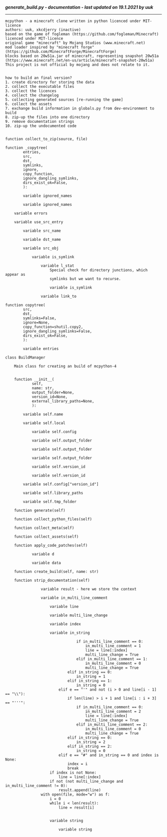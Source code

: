***generate_build.py - documentation - last updated on 19.1.2021 by uuk***
___

    mcpython - a minecraft clone written in python licenced under MIT-licence
    authors: uuk, xkcdjerry (inactive)
    based on the game of fogleman (https://github.com/fogleman/Minecraft) licenced under MIT-licence
    original game "minecraft" by Mojang Studios (www.minecraft.net)
    mod loader inspired by "minecraft forge" (https://github.com/MinecraftForge/MinecraftForge)
    blocks based on 20w51a.jar of minecraft, representing snapshot 20w51a
    (https://www.minecraft.net/en-us/article/minecraft-snapshot-20w51a)
    This project is not official by mojang and does not relate to it.


    how to build an final version?
    1. create directory for storing the data
    2. collect the executable files
    3. collect the licences
    4. collect the changelog
    5. collecting generated sources [re-running the game]
    6. collect the assets
    7. exchange build information in globals.py from dev-environment to build
    8. zip-up the files into one directory
    9. remove documentation strings
    10. zip-up the undocumented code


    function collect_to_zip(source, file)

    function _copytree(
            entries,
            src,
            dst,
            symlinks,
            ignore,
            copy_function,
            ignore_dangling_symlinks,
            dirs_exist_ok=False,
            ):

            variable ignored_names

            variable ignored_names

        variable errors

        variable use_src_entry

            variable src_name

            variable dst_name

            variable src_obj

                variable is_symlink

                    variable l_stat
                        Special check for directory junctions, which appear as
                        symlinks but we want to recurse.

                        variable is_symlink

                    variable link_to

    function copytree(
            src,
            dst,
            symlinks=False,
            ignore=None,
            copy_function=shutil.copy2,
            ignore_dangling_symlinks=False,
            dirs_exist_ok=False,
            ):

            variable entries

    class BuildManager
        
        Main class for creating an build of mcpython-4


        function __init__(
                self,
                name: str,
                output_folder=None,
                version_id=None,
                external_library_paths=None,
                ):

            variable self.name

            variable self.local

                variable self.config

                variable self.output_folder

                variable self.output_folder

                variable self.output_folder

                variable self.version_id

                variable self.version_id

            variable self.config["version_id"]

            variable self.library_paths

            variable self.tmp_folder

        function generate(self)

        function collect_python_files(self)

        function collect_meta(self)

        function collect_assets(self)

        function apply_code_patches(self)

                variable d

                variable data

        function create_build(self, name: str)

        function strip_documentation(self)

                    variable result - here we store the context

                    variable in_multi_line_comment

                        variable line

                        variable multi_line_change

                        variable index

                        variable in_string
                            
                                    if in_multi_line_comment == 0:
                                        in_multi_line_comment = 1
                                        line = line[:index]
                                        multi_line_change = True
                                    elif in_multi_line_comment == 1:
                                        in_multi_line_comment = 0
                                        multi_line_change = True
                                elif in_string == 0:
                                    in_string = 1
                                elif in_string == 1:
                                    in_string = 0
                            elif e == "'" and not (i > 0 and line[i - 1] == "\\"):
                                if len(line) > i + 1 and line[i : i + 3] == "'''":
                                    if in_multi_line_comment == 0:
                                        in_multi_line_comment = 2
                                        line = line[:index]
                                        multi_line_change = True
                                    elif in_multi_line_comment == 2:
                                        in_multi_line_comment = 0
                                        multi_line_change = True
                                elif in_string == 0:
                                    in_string = 2
                                elif in_string == 2:
                                    in_string = 0
                            elif e == "#" and in_string == 0 and index is None:
                                index = i
                                break
                        if index is not None:
                            line = line[:index]
                        if not (not multi_line_change and in_multi_line_comment != 0):
                            result.append(line)
                    with open(file, mode="w") as f:
                        i = 0
                        while i < len(result):
                            line = result[i]


                        variable string

                            variable string